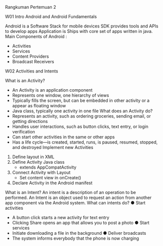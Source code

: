 Rangkuman Pertemuan 2


W01 Intro Android and Android Fundamentals

Android is a Software Stack for mobile devices SDK provides tools and APIs to develop apps Application is Ships with core set of apps written in java.
Main Components of Android :
- Activities 
- Services 
- Content Providers 
- Broadcast Receivers

W02 Activities and Intents

What is an Activity?
- An Activity is an application component
- Represents one window, one hierarchy of views
- Typically fills the screen, but can be embedded in other activity or a appear as floating window
- Java class, typically one activity in one file
What does an Activity do?
- Represents an activity, such as ordering groceries, sending email, or getting directions
- Handles user interactions, such as button clicks, text entry, or login verification
- Can start other activities in the same or other apps
- Has a life cycle—is created, started, runs, is paused, resumed, stopped, and destroyed
Implement new Activities
1. Define layout in XML
2. Define Activity Java class
    - extends AppCompatActivity
3. Connect Activity with Layout
    - Set content view in onCreate()
4. Declare Activity in the Android manifest

What is an Intent?
An intent is a description of an operation to be performed.
An Intent is an object used to request an action from another app component via the Android system. 
What can intents do?
● Start activities
  - A button click starts a new activity for text entry
  - Clicking Share opens an app that allows you to post a photo
● Start services
  - Initiate downloading a file in the background
● Deliver broadcasts
  - The system informs everybody that the phone is now charging
